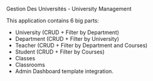 Gestion Des Universités - University Management

This application contains 6 big parts:
  - University (CRUD + Filter by Department)
  - Department (CRUD + Filter by University)
  - Teacher (CRUD + Filter by Department and Courses)
  - Student (CRUD + Filter by Courses)
  - Classes
  - Classrooms
  - Admin Dashboard template integration.
